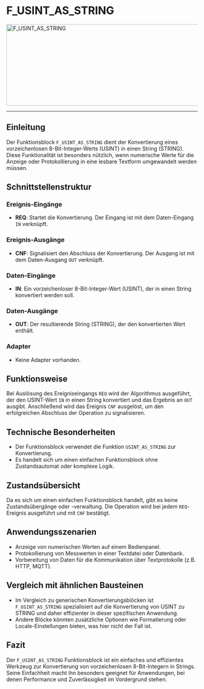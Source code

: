 # F_USINT_AS_STRING

<img width="1481" height="214" alt="F_USINT_AS_STRING" src="https://github.com/user-attachments/assets/bdc5d422-b30f-4da1-89aa-4becb5d9337d" />

* * * * * * * * * *
## Einleitung
Der Funktionsblock `F_USINT_AS_STRING` dient der Konvertierung eines vorzeichenlosen 8-Bit-Integer-Werts (USINT) in einen String (STRING). Diese Funktionalität ist besonders nützlich, wenn numerische Werte für die Anzeige oder Protokollierung in eine lesbare Textform umgewandelt werden müssen.

## Schnittstellenstruktur
### **Ereignis-Eingänge**
- **REQ**: Startet die Konvertierung. Der Eingang ist mit dem Daten-Eingang `IN` verknüpft.

### **Ereignis-Ausgänge**
- **CNF**: Signalisiert den Abschluss der Konvertierung. Der Ausgang ist mit dem Daten-Ausgang `OUT` verknüpft.

### **Daten-Eingänge**
- **IN**: Ein vorzeichenloser 8-Bit-Integer-Wert (USINT), der in einen String konvertiert werden soll.

### **Daten-Ausgänge**
- **OUT**: Der resultierende String (STRING), der den konvertierten Wert enthält.

### **Adapter**
- Keine Adapter vorhanden.

## Funktionsweise
Bei Auslösung des Ereigniseingangs `REQ` wird der Algorithmus ausgeführt, der den USINT-Wert `IN` in einen String konvertiert und das Ergebnis an `OUT` ausgibt. Anschließend wird das Ereignis `CNF` ausgelöst, um den erfolgreichen Abschluss der Operation zu signalisieren.

## Technische Besonderheiten
- Der Funktionsblock verwendet die Funktion `USINT_AS_STRING` zur Konvertierung.
- Es handelt sich um einen einfachen Funktionsblock ohne Zustandsautomat oder komplexe Logik.

## Zustandsübersicht
Da es sich um einen einfachen Funktionsblock handelt, gibt es keine Zustandsübergänge oder -verwaltung. Die Operation wird bei jedem `REQ`-Ereignis ausgeführt und mit `CNF` bestätigt.

## Anwendungsszenarien
- Anzeige von numerischen Werten auf einem Bedienpanel.
- Protokollierung von Messwerten in einer Textdatei oder Datenbank.
- Vorbereitung von Daten für die Kommunikation über Textprotokolle (z.B. HTTP, MQTT).

## Vergleich mit ähnlichen Bausteinen
- Im Vergleich zu generischen Konvertierungsblöcken ist `F_USINT_AS_STRING` spezialisiert auf die Konvertierung von USINT zu STRING und daher effizienter in dieser spezifischen Anwendung.
- Andere Blöcke könnten zusätzliche Optionen wie Formatierung oder Locale-Einstellungen bieten, was hier nicht der Fall ist.

## Fazit
Der `F_USINT_AS_STRING` Funktionsblock ist ein einfaches und effizientes Werkzeug zur Konvertierung von vorzeichenlosen 8-Bit-Integern in Strings. Seine Einfachheit macht ihn besonders geeignet für Anwendungen, bei denen Performance und Zuverlässigkeit im Vordergrund stehen.
